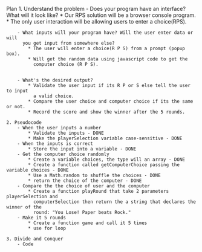Plan 
    1. Understand the problem
        - Does your program have an interface? What will it look like?
            * Our RPS solution will be a browser console program.
            * The only user interaction will be allowing users to enter a choice(RPS).

        - What inputs will your program have? Will the user enter data or will
          you get input from somewhere else?
            * The user will enter a choice(R P S) from a prompt (popup box).
            * Will get the random data using javascript code to get the
              computer choice (R P S).

        
        - What's the desired output?
            * Validate the user input if its R P or S else tell the user to input
              a valid choice.
            * Compare the user choice and computer choice if its the same or not.
            * Record the score and show the winner after the 5 rounds.
    
    2. Pseudocode
        - When the user inputs a number
            * Validate the inputs - DONE
            * Make the playerSelection variable case-sensitive - DONE
        - When the inputs is correct
            * Store the input into a variable - DONE
        - Get the computer choice randomly
            * Create a variable choices, the type will an array - DONE
            * Create a function called getComputerChoice passing the variable choices - DONE
            * Use a Math.random to shuffle the choices - DONE
            * return the choice of the computer - DONE
        - Compare the the choice of user and the computer
            * Create a function playRound that take 2 parameters playerSelection and
              computerSelection then return the a string that declares the winner of the 
              round: "You Lose! Paper beats Rock."
        - Make it 5 rounds
            * Create a function game and call it 5 times
            * use for loop
    
    3. Divide and Conquer
        - Code


